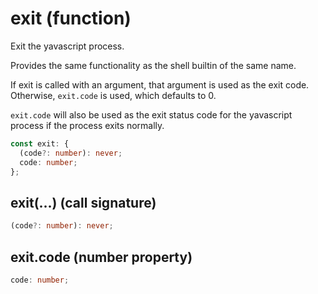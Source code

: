 <!-- INPUT:
/**
 * Exit the yavascript process.
 *
 * Provides the same functionality as the shell builtin of the same name.
 *
 * If exit is called with an argument, that argument is used as the exit code.
 * Otherwise, `exit.code` is used, which defaults to 0.
 *
 * `exit.code` will also be used as the exit status code for the yavascript
 * process if the process exits normally.
 */
declare const exit: {
  (code?: number): never;
  code: number;
};

-->
# exit (function)

Exit the yavascript process.

Provides the same functionality as the shell builtin of the same name.

If exit is called with an argument, that argument is used as the exit code.
Otherwise, `exit.code` is used, which defaults to 0.

`exit.code` will also be used as the exit status code for the yavascript
process if the process exits normally.

```ts
const exit: {
  (code?: number): never;
  code: number;
};
```

## exit(...) (call signature)

```ts
(code?: number): never;
```

## exit.code (number property)

```ts
code: number;
```

<!-- OUTPUT.frontmatter:
null
-->
<!-- OUTPUT.warnings:
[]
-->
